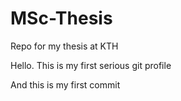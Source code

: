 # MSc-Thesis
Repo for my thesis at KTH

Hello. This is my first serious git profile

And this is my first commit
